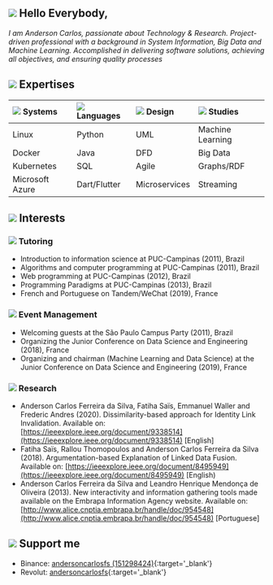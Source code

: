 ## ![](https://fonts.gstatic.com/s/i/materialiconsoutlined/face/v14/24px.svg) Hello Everybody,

_I am Anderson Carlos, passionate about Technology & Research. Project-driven professional with a background in System Information, Big Data and Machine Learning. Accomplished in delivering software solutions, achieving all objectives, and ensuring quality processes_ 

## ![](https://fonts.gstatic.com/s/i/materialiconsoutlined/assignment_turned_in/v14/24px.svg) Expertises

| ![](https://fonts.gstatic.com/s/i/materialiconsoutlined/computer/v11/24px.svg) **Systems** | ![](https://fonts.gstatic.com/s/i/materialiconsoutlined/keyboard/v12/24px.svg) **Languages** | ![](https://fonts.gstatic.com/s/i/materialiconsoutlined/design_services/v11/24px.svg) **Design**| ![](https://fonts.gstatic.com/s/i/materialiconsoutlined/book/v13/24px.svg) **Studies** |
|:----------------|:-----------------|:--------------|:-----------------|
| Linux           | Python           | UML           | Machine Learning |
| Docker          | Java             | DFD           | Big Data         |
| Kubernetes      | SQL              | Agile         | Graphs/RDF       |
| Microsoft Azure | Dart/Flutter     | Microservices | Streaming        |

## ![](https://fonts.gstatic.com/s/i/materialiconsoutlined/favorite/v15/24px.svg) Interests

### ![](https://fonts.gstatic.com/s/i/materialiconsoutlined/edit/v11/24px.svg) Tutoring 

- Introduction to information science at PUC-Campinas (2011), Brazil 
- Algorithms and computer programming at PUC-Campinas (2011), Brazil 
- Web programming at PUC-Campinas (2012), Brazil 
- Programming Paradigms at PUC-Campinas (2013), Brazil 
- French and Portuguese on Tandem/WeChat (2019), France

### ![](https://fonts.gstatic.com/s/i/materialiconsoutlined/event/v17/24px.svg) Event Management 

- Welcoming guests at the São Paulo Campus Party (2011), Brazil 
- Organizing the Junior Conference on Data Science and Engineering (2018), France
- Organizing and chairman (Machine Learning and Data Science) at the Junior Conference on Data Science and Engineering (2019), France

### ![](https://fonts.gstatic.com/s/i/materialiconsoutlined/manage_search/v9/24px.svg) Research 

- Anderson Carlos Ferreira da Silva, Fatiha Saïs, Emmanuel Waller and Frederic Andres (2020). Dissimilarity-based approach for Identity Link Invalidation. Available on: [https://ieeexplore.ieee.org/document/9338514](https://ieeexplore.ieee.org/document/9338514) [English] 
- Fatiha Saïs, Rallou Thomopoulos and Anderson Carlos Ferreira da Silva (2018). Argumentation-based Explanation of Linked Data Fusion. Available on: [https://ieeexplore.ieee.org/document/8495949](https://ieeexplore.ieee.org/document/8495949) [English)
- Anderson Carlos Ferreira da Silva and Leandro Henrique Mendonça de Oliveira (2013). New interactivity and information gathering tools made available on the Embrapa Information Agency website. Available on: [http://www.alice.cnptia.embrapa.br/handle/doc/954548](http://www.alice.cnptia.embrapa.br/handle/doc/954548) [Portuguese]

## ![](https://fonts.gstatic.com/s/i/materialiconsoutlined/account_balance_wallet/v11/24px.svg) Support me

- Binance: [andersoncarlosfs (151298424)](https://app.binance.com/cn/qr/dplk69e279fff5e8445ea2060689c0d56291){:target='_blank'}
- Revolut: [andersoncarlosfs](https://revolut.me/andersoncarlosfs){:target='_blank'}
